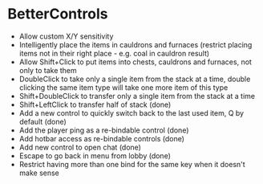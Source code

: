 # BetterControls

- Allow custom X/Y sensitivity
- Intelligently place the items in cauldrons and furnaces (restrict placing items not in their right place - e.g. coal in cauldron result)
- Allow Shift+Click to put items into chests, cauldrons and furnaces, not only to take them
- DoubleClick to take only a single item from the stack at a time, double clicking the same item type will take one more item of this type
- Shift+DoubleClick to transfer only a single item from the stack at a time
- Shift+LeftClick to transfer half of stack (done)
- Add a new control to quickly switch back to the last used item, Q by default (done)
- Add the player ping as a re-bindable control (done)
- Add hotbar access as re-bindable controls (done)
- Add new control to open chat (done)
- Escape to go back in menu from lobby (done)
- Restrict having more than one bind for the same key when it doesn't make sense